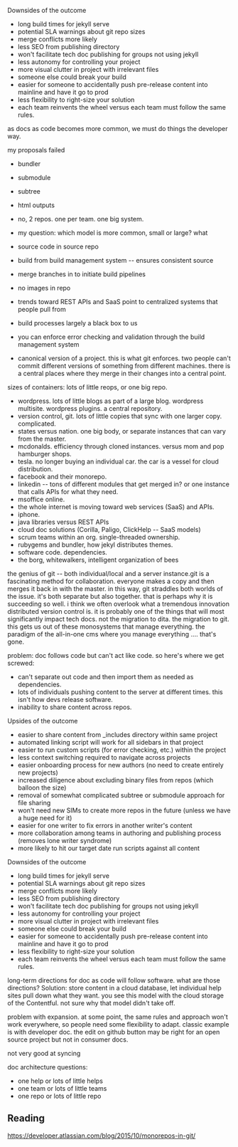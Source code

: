 


Downsides of the outcome

- long build times for jekyll serve
- potential SLA warnings about git repo sizes
- merge conflicts more likely
- less SEO from publishing directory
- won't facilitate tech doc publishing for groups not using jekyll
- less autonomy for controlling your project
- more visual clutter in project with irrelevant files
- someone else could break your build
- easier for someone to accidentally push pre-release content into mainline and have it go to prod
- less flexibility to right-size your solution
- each team reinvents the wheel versus each team must follow the same rules.



as docs as code becomes more common, we must do things the developer way.

my proposals failed
- bundler
- submodule
- subtree
- html outputs
- no, 2 repos. one per team. one big system.



- my question: which model is more common, small or large? what
- source code in source repo
- build from build management system -- ensures consistent source
- merge branches in to initiate build pipelines
- no images in repo
- trends toward REST APIs and SaaS point to centralized systems that people pull from
- build processes largely a black box to us
- you can enforce error checking and validation through the build management system
- canonical version of a project. this is what git enforces. two people can't commit different versions of something from different machines. there is a central places where they merge in their changes into a central point.



sizes of containers: lots of little reops, or one big repo.

- wordpress. lots of little blogs as part of a large blog. wordpress multisite. wordpress plugins. a central repository.
- version control, git. lots of little copies that sync with one larger copy.
complicated.
- states versus nation. one big body, or separate instances that can vary from the master.
- mcdonalds. efficiency through cloned instances. versus mom and pop hamburger shops.
- tesla. no longer buying an individual car. the car is a vessel for cloud distribution.
- facebook and their monorepo.
- linkedin -- tons of different modules that get merged in? or one instance that calls APIs for what they need.
- msoffice online.
- the whole internet is moving toward web services (SaaS) and APIs.
- iphone.
- java libraries versus REST APIs
- cloud doc solutions (Corilla, Paligo, ClickHelp -- SaaS models)
- scrum teams within an org. single-threaded ownership.
- rubygems and bundler, how jekyl distributes themes.
- software code. dependencies.
- the borg, whitewalkers, intelligent organization of bees

the genius of git -- both individual/local and a server instance.git is a fascinating method for collaboration. everyone makes a copy and then merges it back in with the master. in this way, git straddles both worlds of the issue. it's both separate but also together. that is perhaps why it is succeeding so well. i think we often overlook what a tremendous innovation distributed version control is. it is probably one of the things that will most significantly impact tech docs. not the migration to dita. the migration to git. this gets us out of these monosystems that manage everything. the paradigm of the all-in-one cms where you manage everything .... that's gone.


problem: doc follows code but can't act like code. so here's where we get screwed:
- can't separate out code and then import them as needed as dependencies.
- lots of individuals pushing content to the server at different times. this isn't how devs release software.
- inability to share content across repos.

Upsides of the outcome

- easier to share content from \_includes directory within same project
- automated linking script will work for all sidebars in that project
- easier to run custom scripts (for error checking, etc.) within the project
- less context switching required to navigate across projects
- easier onboarding process for new authors (no need to create entirely new projects)
- increased diligence about excluding binary files from repos (which balloon the size)
- removal of somewhat complicated subtree or submodule approach for file sharing
- won't need new SIMs to create more repos in the future (unless we have a huge need for it)
- easier for one writer to fix errors in another writer's content
- more collaboration among teams in authoring and publishing process (removes lone writer syndrome)
- more likely to hit our target date
 run scripts against all content

Downsides of the outcome

- long build times for jekyll serve
- potential SLA warnings about git repo sizes
- merge conflicts more likely
- less SEO from publishing directory
- won't facilitate tech doc publishing for groups not using jekyll
- less autonomy for controlling your project
- more visual clutter in project with irrelevant files
- someone else could break your build
- easier for someone to accidentally push pre-release content into mainline and have it go to prod
- less flexibility to right-size your solution
- each team reinvents the wheel versus each team must follow the same rules.

long-term directions for doc as code will follow software. what are those directions?
Solution: store content in a cloud database, let individual help sites pull down what they want. you see this model with the cloud storage of the Contentful. not sure why that model didn't take off.



problem with expansion. at some point, the same rules and approach won't work everywhere, so people need some flexibility to adapt. classic example is with developer doc. the edit on github button may be right for an open source project but not in consumer docs.

not very good at syncing



doc architecture questions:
- one help or lots of little helps
- one team or lots of little teams
- one repo or lots of little repo









## Reading

https://developer.atlassian.com/blog/2015/10/monorepos-in-git/
